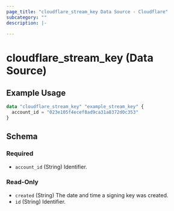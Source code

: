 ```yaml
---
page_title: "cloudflare_stream_key Data Source - Cloudflare"
subcategory: ""
description: |-
  
---
```


# cloudflare_stream_key (Data Source)



## Example Usage

```terraform
data "cloudflare_stream_key" "example_stream_key" {
  account_id = "023e105f4ecef8ad9ca31a8372d0c353"
}
```

<!-- schema generated by tfplugindocs -->
## Schema

### Required

- `account_id` (String) Identifier.

### Read-Only

- `created` (String) The date and time a signing key was created.
- `id` (String) Identifier.


